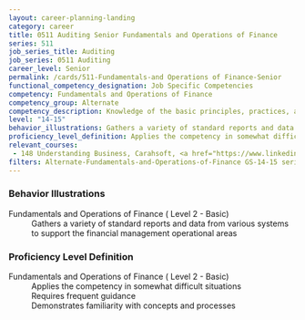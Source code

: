 ```yaml
---
layout: career-planning-landing
category: career
title: 0511 Auditing Senior Fundamentals and Operations of Finance
series: 511
job_series_title: Auditing
job_series: 0511 Auditing
career_level: Senior
permalink: /cards/511-Fundamentals-and Operations of Finance-Senior
functional_competency_designation: Job Specific Competencies
competency: Fundamentals and Operations of Finance
competency_group: Alternate
competency_description: Knowledge of the basic principles, practices, and methods of financial management to include requisitions, apportionments, allotments, investments, fiscal management, activity reporting, and fiscal year guidelines
level: "14-15"
behavior_illustrations: Gathers a variety of standard reports and data from various systems to support the financial management operational areas
proficiency_level_definition: Applies the competency in somewhat difficult situations ? Requires frequent guidance ? Demonstrates familiarity with concepts and processes
relevant_courses: 
 - 148 Understanding Business, Carahsoft, <a href="https://www.linkedin.com/learning/understanding-business">https://www.linkedin.com/learning/understanding-business</a>
filters: Alternate-Fundamentals-and-Operations-of-Finance GS-14-15 series-0511
---
```


<div class="desktop:grid-col-6 margin-y-205">
  <div class="border-top-05 bg-white padding-2 shadow-5 height-full members-hover border-1px border-gray-30 border-top-orange radius-lg">
    <h3>Behavior Illustrations</h3>
    <dl class="text-base"><dt>Fundamentals and Operations of Finance ( Level 2 - Basic)</dt><dd>Gathers a variety of standard reports and data from various systems to support the financial management operational areas</dd></dl>
  </div>
</div>
<div class="desktop:grid-col-6 margin-y-205">
  <div class="border-top-05 bg-white padding-2 shadow-5 height-full members-hover border-1px border-gray-30 border-top-orange radius-lg">
    <h3>Proficiency Level Definition</h3>
    <dl class="text-base"><dt>Fundamentals and Operations of Finance ( Level 2 - Basic)</dt><dd>Applies the competency in somewhat difficult situations </dd><dd> Requires frequent guidance </dd><dd> Demonstrates familiarity with concepts and processes</dd></dl>
  </div>
</div>